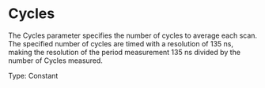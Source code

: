 # Cycles

The Cycles parameter specifies the number of cycles to average each scan. The specified number of cycles are timed with a resolution of 135 ns, making the resolution of the period measurement 135 ns divided by the number of Cycles measured.

Type: Constant
